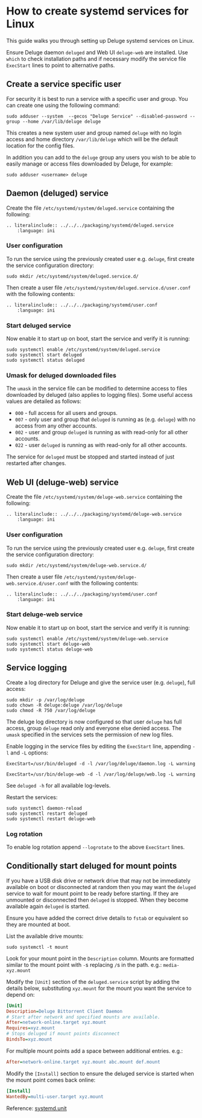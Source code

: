 # How to create systemd services for Linux

This guide walks you through setting up Deluge systemd services on Linux.

Ensure Deluge daemon `deluged` and Web UI `deluge-web` are installed. Use
`which` to check installation paths and if necessary modify the service
file `ExecStart` lines to point to alternative paths.

## Create a service specific user

For security it is best to run a service with a specific user and group.
You can create one using the following command:

```console
sudo adduser --system  --gecos "Deluge Service" --disabled-password --group --home /var/lib/deluge deluge
```

This creates a new system user and group named `deluge` with no login access
and home directory `/var/lib/deluge` which will be the default location for the
config files.

In addition you can add to the `deluge` group any users you wish to be able to
easily manage or access files downloaded by Deluge, for example:

```console
sudo adduser <username> deluge
```

## Daemon (deluged) service

Create the file `/etc/systemd/system/deluged.service` containing the following:

```eval_rst
.. literalinclude:: ../../../packaging/systemd/deluged.service
    :language: ini
```

### User configuration

To run the service using the previously created user e.g. `deluge`, first
create the service configuration directory:

```console
sudo mkdir /etc/systemd/system/deluged.service.d/
```

Then create a user file `/etc/systemd/system/deluged.service.d/user.conf` with
the following contents:

```eval_rst
.. literalinclude:: ../../../packaging/systemd/user.conf
    :language: ini
```

### Start deluged service

Now enable it to start up on boot, start the service and verify it is running:

```console
sudo systemctl enable /etc/systemd/system/deluged.service
sudo systemctl start deluged
sudo systemctl status deluged
```

### Umask for deluged downloaded files

The `umask` in the service file can be modified to determine access to files
downloaded by deluged (also applies to logging files). Some useful access
values are detailed as follows:

- `000` - full access for all users and groups.
- `007` - only user and group that `deluged` is running as (e.g. `deluge`)
  with no access from any other accounts.
- `002` - user and group `deluged` is running as with read-only for all other
  accounts.
- `022` - user `deluged` is running as with read-only for all other accounts.

The service for `deluged` must be stopped and started instead of just restarted
after changes.

## Web UI (deluge-web) service

Create the file `/etc/systemd/system/deluge-web.service` containing the following:

```eval_rst
.. literalinclude:: ../../../packaging/systemd/deluge-web.service
    :language: ini
```

### User configuration

To run the service using the previously created user e.g. `deluge`, first
create the service configuration directory:

```
sudo mkdir /etc/systemd/system/deluge-web.service.d/
```

Then create a user file `/etc/systemd/system/deluge-web.service.d/user.conf` with
the following contents:

```eval_rst
.. literalinclude:: ../../../packaging/systemd/user.conf
    :language: ini
```

### Start deluge-web service

Now enable it to start up on boot, start the service and verify it is running:

```console
sudo systemctl enable /etc/systemd/system/deluge-web.service
sudo systemctl start deluge-web
sudo systemctl status deluge-web
```

## Service logging

Create a log directory for Deluge and give the service user (e.g. `deluge`), full access:

```console
sudo mkdir -p /var/log/deluge
sudo chown -R deluge:deluge /var/log/deluge
sudo chmod -R 750 /var/log/deluge
```

The deluge log directory is now configured so that user `deluge` has full
access, group `deluge` read only and everyone else denied access. The `umask`
specified in the services sets the permission of new log files.

Enable logging in the service files by editing the `ExecStart` line, appending
`-l` and `-L` options:

```
ExecStart=/usr/bin/deluged -d -l /var/log/deluge/daemon.log -L warning
```

```
ExecStart=/usr/bin/deluge-web -d -l /var/log/deluge/web.log -L warning
```

See `deluged -h` for all available log-levels.

Restart the services:

```console
sudo systemctl daemon-reload
sudo systemctl restart deluged
sudo systemctl restart deluge-web
```

### Log rotation

To enable log rotation append `--logrotate` to the above `ExecStart` lines.

## Conditionally start deluged for mount points

If you have a USB disk drive or network drive that may not be immediately
available on boot or disconnected at random then you may want the `deluged`
service to wait for mount point to be ready before starting. If they are
unmounted or disconnected then `deluged` is stopped. When they become available
again `deluged` is started.

Ensure you have added the correct drive details to `fstab` or equivalent so
they are mounted at boot.

List the available drive mounts:

```console
sudo systemctl -t mount
```

Look for your mount point in the `Description` column. Mounts are formatted
similar to the mount point with `-`s replacing `/`s in the path.
e.g.: `media-xyz.mount`

Modify the `[Unit]` section of the `deluged.service` script by adding the
details below, substituting `xyz.mount` for the mount you want the service
to depend on:

```ini
[Unit]
Description=Deluge Bittorrent Client Daemon
# Start after network and specified mounts are available.
After=network-online.target xyz.mount
Requires=xyz.mount
# Stops deluged if mount points disconnect
BindsTo=xyz.mount
```

For multiple mount points add a space between additional entries. e.g.:

```ini
After=network-online.target xyz.mount abc.mount def.mount
```

Modify the `[Install]` section to ensure the deluged service is started when
the mount point comes back online:

```ini
[Install]
WantedBy=multi-user.target xyz.mount
```

Reference: [systemd.unit](https://www.freedesktop.org/software/systemd/man/systemd.unit.html#RequiresMountsFor=)
